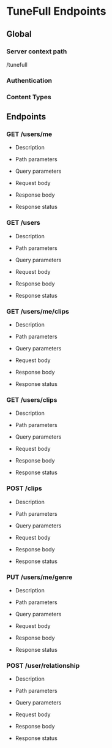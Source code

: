# TuneFull Endpoints

## Global

### Server context path

/tunefull

### Authentication

### Content Types

## Endpoints

### GET /users/me

* Description

* Path parameters

* Query parameters

* Request body

* Response body

* Response status

###  GET /users

* Description

* Path parameters

* Query parameters

* Request body

* Response body

* Response status

### GET /users/me/clips

* Description

* Path parameters

* Query parameters

* Request body

* Response body

* Response status

###  GET /users/clips

* Description

* Path parameters

* Query parameters

* Request body

* Response body

* Response status

### POST /clips

* Description

* Path parameters

* Query parameters

* Request body

* Response body

* Response status

### PUT /users/me/genre

* Description

* Path parameters

* Query parameters

* Request body

* Response body

* Response status

### POST /user/relationship

* Description

* Path parameters

* Query parameters

* Request body

* Response body

* Response status